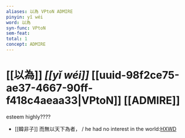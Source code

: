 ```yaml
---
aliases: 以為 VPtoN ADMIRE
pinyin: yǐ wéi
word: 以為
syn-func: VPtoN
sem-feat: 
total: 1
concept: ADMIRE 
---
```

# [[以為]] *[[yǐ wéi]]*  [[uuid-98f2ce75-ae37-4667-90ff-f418c4aeaa33|VPtoN]] [[ADMIRE]]
esteem highly????
 - [[韓非子]] 而無以天下為者， / he had no interest in the world:[HXWD](https://hxwd.org/textview.html?location=KR3c0005_tls_051-21a.9)